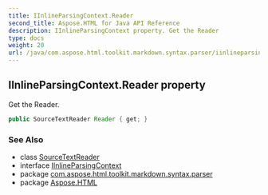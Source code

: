 ```yaml
---
title: IInlineParsingContext.Reader
second_title: Aspose.HTML for Java API Reference
description: IInlineParsingContext property. Get the Reader
type: docs
weight: 20
url: /java/com.aspose.html.toolkit.markdown.syntax.parser/iinlineparsingcontext/reader/
---
```

## IInlineParsingContext.Reader property

Get the Reader.

```java
public SourceTextReader Reader { get; }
```

### See Also

* class [SourceTextReader](../../../com.aspose.html.toolkit.markdown.syntax.text/sourcetextreader/)
* interface [IInlineParsingContext](../)
* package [com.aspose.html.toolkit.markdown.syntax.parser](../../iinlineparsingcontext/)
* package [Aspose.HTML](../../../)
